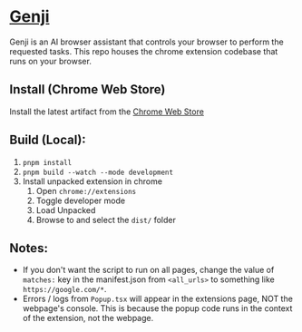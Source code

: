 # [Genji](https://genji.app)

Genji is an AI browser assistant that controls your browser to perform the requested tasks. This repo houses the chrome extension codebase that runs on your browser.

## Install (Chrome Web Store)

Install the latest artifact from the [Chrome Web Store](https://chromewebstore.google.com/detail/genji-ai-browser-assistan/jgoncjpgeegjhdecejnfnpjnfmhohgdf)

## Build (Local):

1. `pnpm install`
2. `pnpm build --watch --mode development`
3. Install unpacked extension in chrome
   1. Open `chrome://extensions`
   2. Toggle developer mode
   3. Load Unpacked
   4. Browse to and select the `dist/` folder

## Notes:

- If you don't want the script to run on all pages, change the value of `matches:`
  key in the manifest.json from `<all_urls>` to something like `https://google.com/*`.
- Errors / logs from `Popup.tsx` will appear in the extensions page, NOT the webpage's console.
  This is because the popup code runs in the context of the extension, not the webpage.
